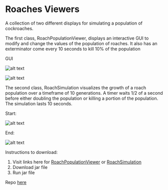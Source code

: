 # Roaches Viewers

A collection of two different displays for simulating a population of cockroaches.

The first class, RoachPopulationViewer, displays an interactive GUI to modify and change the values of the population of
roaches.  It also has an exterminator come every 10 seconds to kill 10% of the population

GUI

![alt text](https://kragula.github.io/Programming-II-Portfolio/Roaches/Screenshots/RoachViewerStart.png)

![alt text](https://kragula.github.io/Programming-II-Portfolio/Roaches/Screenshots/RoachViewerDouble.png)

The second class, RoachSimulation visualizes the growth of a roach population over a timeframe of 10 generations.  A timer waits
1/2 of a second before either doubling the population or killing a portion of the population.  The simulation lasts 10 seconds.

Start:

![alt text](https://kragula.github.io/Programming-II-Portfolio/Roaches/Screenshots/RoachesPartial.png)

End:

![alt text](https://kragula.github.io/Programming-II-Portfolio/Roaches/Screenshots/RoachesFinal.png)

Instructions to download:
1. Visit links here for [RoachPopulationViewer](https://github.com/KRagula/Programming-II-Portfolio/blob/master/Roaches/RoachPopulationViewer.jar) or [RoachSimulation](https://github.com/KRagula/Programming-II-Portfolio/blob/master/Roaches/RoachSimulation.jar)
2. Download jar file
3. Run jar file

Repo [here](https://github.com/KRagula/Programming-II-Portfolio/blob/master/Roaches)
